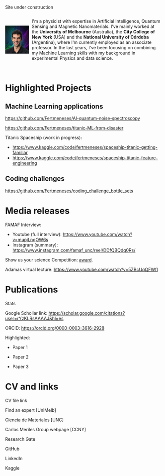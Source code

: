 Site under construction

<div style="display: flex; align-items: center; gap: 10px;">
  <img src="https://github.com/Fertmeneses/fertmeneses.github.io/blob/main/assets/logo_image.png?raw=true" alt="Logo image" width="15%" />
  <p>I'm a physicist with expertise in Artificial Intelligence, Quantum Sensing and Magnetic Nanomaterials. I've mainly worked at the <b>University of Melbourne</b> (Australia), the <b>City College of New York</b> (USA) and the <b>National University of Córdoba</b> (Argentina), where I'm currently employed as an associate professor. In the last years, I've been focusing on combining my Machine Learning skills with my background in experimental Physics and data science.</p>
</div><br>

# Highlighted Projects

## Machine Learning applications

https://github.com/Fertmeneses/AI-quantum-noise-spectroscopy

https://github.com/Fertmeneses/titanic-ML-from-disaster

Titanic Spaceship (work in progress):

- https://www.kaggle.com/code/fertmeneses/spaceship-titanic-getting-familiar
- https://www.kaggle.com/code/fertmeneses/spaceship-titanic-feature-engineering

## Coding challenges

https://github.com/Fertmeneses/coding_challenge_bottle_sets

# Media releases

FAMAF Interview:

- Youtube (full interview): https://www.youtube.com/watch?v=mupjLnqOW6s
- Instagram (summary): https://www.instagram.com/famaf_unc/reel/DDfQBQdq0Rs/

Show us your science Competition: [award](https://science.unimelb.edu.au/engage/show-us-your-science).

Adamas virtual lecture: https://www.youtube.com/watch?v=5ZBcUqQFWfI

# Publications

Stats

Google Schollar link: https://scholar.google.com/citations?user=rYzKLRsAAAAJ&hl=es

ORCID: https://orcid.org/0000-0003-3616-2928



Highlighted:

- Paper 1

- Paper 2

- Paper 3

# CV and links

CV file link

Find an expert [UniMelb]

Ciencia de Materiales [UNC]

Carlos Meriles Group webpage [CCNY]

Research Gate

GitHub

LinkedIn

Kaggle
